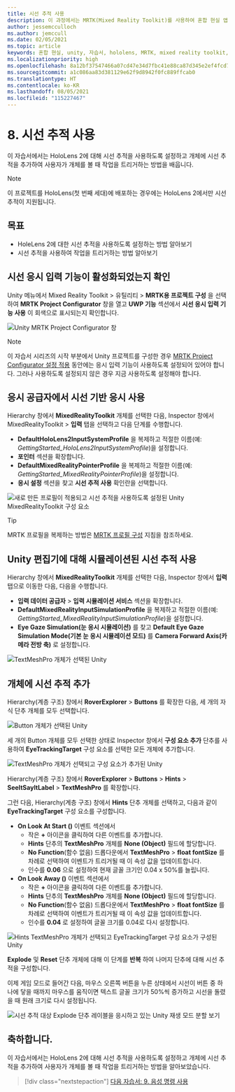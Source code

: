 ```yaml
---
title: 시선 추적 사용
description: 이 과정에서는 MRTK(Mixed Reality Toolkit)를 사용하여 혼합 현실 앱에서 시선 추적을 사용하는 방법을 보여줍니다.
author: jessemcculloch
ms.author: jemccull
ms.date: 02/05/2021
ms.topic: article
keywords: 혼합 현실, unity, 자습서, hololens, MRTK, mixed reality toolkit, UWP, 시선 추적
ms.localizationpriority: high
ms.openlocfilehash: 8a12bf37547466a07cd47e34d7fbc41e88ca87d345e2ef4fcd73b749bdfd0322
ms.sourcegitcommit: a1c086aa83d381129e62f9d8942f0fc889ffcab0
ms.translationtype: HT
ms.contentlocale: ko-KR
ms.lasthandoff: 08/05/2021
ms.locfileid: "115227467"
---
```

# <a name="8-using-eye-tracking"></a>8. 시선 추적 사용

이 자습서에서는 HoloLens 2에 대해 시선 추적을 사용하도록 설정하고 개체에 시선 추적을 추가하여 사용자가 개체를 볼 때 작업을 트리거하는 방법을 배웁니다.

> [!NOTE]
> 이 프로젝트를 HoloLens(첫 번째 세대)에 배포하는 경우에는 HoloLens 2에서만 시선 추적이 지원됩니다.

## <a name="objectives"></a>목표

* HoleLens 2에 대한 시선 추적을 사용하도록 설정하는 방법 알아보기
* 시선 추적을 사용하여 작업을 트리거하는 방법 알아보기

## <a name="ensuring-the-eye-gaze-input-capability-is-enabled"></a>시선 응시 입력 기능이 활성화되었는지 확인

Unity 메뉴에서 Mixed Reality Toolkit > 유틸리티 > **MRTK용 프로젝트 구성** 을 선택하여 **MRTK Project Configurator** 창을 열고 **UWP 기능** 섹션에서 **시선 응시 입력 기능 사용** 이 회색으로 표시되는지 확인합니다.

![Unity MRTK Project Configurator 창](images/mr-learning-base/base-08-section1-step1-1.png)

> [!NOTE]
> 이 자습서 시리즈의 시작 부분에서 Unity 프로젝트를 구성한 경우 [MRTK Project Configurator 설정 적용](mr-learning-base-02.md#creating-the-scene-and-configuring-mrtk) 동안에는 응시 입력 기능이 사용하도록 설정되어 있어야 합니다. 그러나 사용하도록 설정되지 않은 경우 지금 사용하도록 설정해야 합니다.

## <a name="enabling-eye-based-gaze-in-the-gaze-provider"></a>응시 공급자에서 시선 기반 응시 사용

Hierarchy 창에서 **MixedRealityToolkit** 개체를 선택한 다음, Inspector 창에서 MixedRealityToolkit > **입력** 탭을 선택하고 다음 단계를 수행합니다.

* **DefaultHoloLens2InputSystemProfile** 을 복제하고 적절한 이름(예: _GettingStarted_HoloLens2InputSystemProfile_)을 설정합니다.
* **포인터** 섹션을 확장합니다.
* **DefaultMixedRealityPointerProfile** 을 복제하고 적절한 이름(예: _GettingStarted_MixedRealityPointerProfile_)을 설정합니다.
* **응시 설정** 섹션을 찾고 **시선 추적 사용** 확인란을 선택합니다.

![새로 만든 프로필이 적용되고 시선 추적을 사용하도록 설정된 Unity MixedRealityToolkit 구성 요소](images/mr-learning-base/base-08-section2-step1-1.png)

> [!TIP]
> MRTK 프로필을 복제하는 방법은 [MRTK 프로필 구성](mr-learning-base-03.md) 지침을 참조하세요.

## <a name="enabling-simulated-eye-tracking-for-the-unity-editor"></a>Unity 편집기에 대해 시뮬레이션된 시선 추적 사용

Hierarchy 창에서 **MixedRealityToolkit** 개체를 선택한 다음, Inspector 창에서 **입력** 탭으로 이동한 다음, 다음을 수행합니다.

* **입력 데이터 공급자** > **입력 시뮬레이션 서비스** 섹션을 확장합니다.
* **DefaultMixedRealityInputSimulationProfile** 을 복제하고 적절한 이름(예: _GettingStarted_MixedRealityInputSimulationProfile_)을 설정합니다.
* **Eye Gaze Simulation(눈 응시 시뮬레이션)** 를 찾고 **Default Eye Gaze Simulation Mode(기본 눈 응시 시뮬레이션 모드)** 를 **Camera Forward Axis(카메라 전방 축)** 로 설정합니다.

![TextMeshPro 개체가 선택된 Unity](images/mr-learning-base/base-08-section3-step1-1.png)

## <a name="adding-eye-tracking-to-objects"></a>개체에 시선 추적 추가

Hierarchy(계층 구조) 창에서 **RoverExplorer** > **Buttons** 를 확장한 다음, 세 개의 자식 단추 개체를 모두 선택합니다.

![Button 개체가 선택된 Unity](images/mr-learning-base/base-08-section4-step1-1.png)

세 개의 Button 개체를 모두 선택한 상태로 Inspector 창에서 **구성 요소 추가** 단추를 사용하여 **EyeTrackingTarget** 구성 요소를 선택한 모든 개체에 추가합니다.

![TextMeshPro 개체가 선택되고 구성 요소가 추가된 Unity](images/mr-learning-base/base-08-section4-step1-2.png)

Hierarchy(계층 구조) 창에서 **RoverExplorer** > **Buttons** > **Hints** > **SeeItSayItLabel** > **TextMeshPro** 를 확장합니다.

그런 다음, Hierarchy(계층 구조) 창에서 **Hints** 단추 개체를 선택하고, 다음과 같이 **EyeTrackingTarget** 구성 요소를 구성합니다.

* **On Look At Start ()** 이벤트 섹션에서
  * 작은 **+** 아이콘을 클릭하여 다른 이벤트를 추가합니다.
  * **Hints** 단추의 **TextMeshPro** 개체를 **None (Object)** 필드에 할당합니다.
  * **No Function**(함수 없음) 드롭다운에서 **TextMeshPro** > **float fontSize** 를 차례로 선택하여 이벤트가 트리거될 때 이 속성 값을 업데이트합니다.
  * 인수를 **0.06** 으로 설정하여 현재 글꼴 크기인 0.04 x 50%를 늘립니다.
* **On Look Away ()** 이벤트 섹션에서
  * 작은 **+** 아이콘을 클릭하여 다른 이벤트를 추가합니다.
  * **Hints** 단추의 **TextMeshPro** 개체를 **None (Object)** 필드에 할당합니다.
  * **No Function**(함수 없음) 드롭다운에서 **TextMeshPro** > **float fontSize** 를 차례로 선택하여 이벤트가 트리거될 때 이 속성 값을 업데이트합니다.
  * 인수를 **0.04** 로 설정하여 글꼴 크기를 0.04로 다시 설정합니다.

![Hints TextMeshPro 개체가 선택되고 EyeTrackingTarget 구성 요소가 구성된 Unity](images/mr-learning-base/base-08-section4-step1-3.png)

**Explode** 및 **Reset** 단추 개체에 대해 이 단계를 **반복** 하여 나머지 단추에 대해 시선 추적을 구성합니다.

이제 게임 모드로 들어간 다음, 마우스 오른쪽 버튼을 누른 상태에서 시선이 버튼 중 하나에 닿을 때까지 마우스를 움직이면 텍스트 글꼴 크기가 50%씩 증가하고 시선을 돌렸을 때 원래 크기로 다시 설정됩니다.

![시선 추적 대상 Explode 단추 레이블을 응시하고 있는 Unity 재생 모드 분할 보기](images/mr-learning-base/base-08-section4-step1-4.png)

## <a name="congratulations"></a>축하합니다.

이 자습서에서는 HoloLens 2에 대해 시선 추적을 사용하도록 설정하고 개체에 시선 추적을 추가하여 사용자가 개체를 볼 때 작업을 트리거하는 방법을 알아보았습니다.

> [!div class="nextstepaction"]
> [다음 자습서: 9. 음성 명령 사용](mr-learning-base-09.md)
